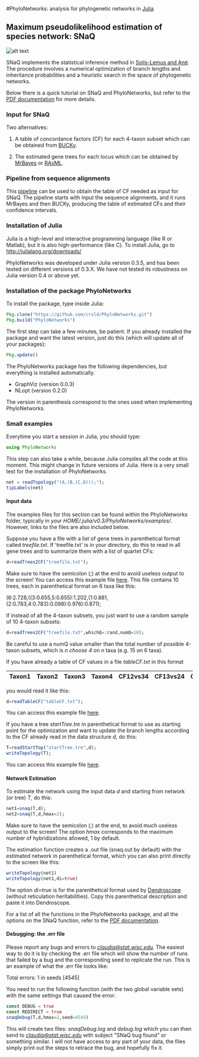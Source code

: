 #PhyloNetworks: analysis for phylogenetic networks in [Julia](http://julialang.org)
## Maximum pseudolikelihood estimation of species network: SNaQ
![alt text](http://pages.stat.wisc.edu/~claudia/Images/snaq.png)

SNaQ implements the statistical inference method in [Sol&iacute;s-Lemus and
An&eacute;](http://arxiv.org/pdf/1509.06075.pdf). The procedure involves a
numerical optimization of branch lengths and inheritance probabilities
and a heuristic search in the space of phylogenetic
networks.

Below there is a quick tutorial on SNaQ and PhyloNetworks, but refer
to the [PDF documentation](https://github.com/crsl4/PhyloNetworks/blob/master/docs/PhyloNetworks.pdf) for more details.

### Input for SNaQ

Two alternatives:

1. A table of concordance factors (CF) for each 4-taxon subset which can be
obtained from [BUCKy](http://www.stat.wisc.edu/~ane/bucky/).

2. The estimated gene trees for each locus which can be obtained by
[MrBayes](http://mrbayes.sourceforge.net) or [RAxML](http://sco.h-its.org/exelixis/software.html).

### Pipeline from sequence alignments

This [pipeline](https://github.com/nstenz/TICR)
can be used to obtain the table of CF needed as input
for SNaQ. The pipeline starts with input the sequence alignments, and
it runs MrBayes and then BUCKy, producing the
table of estimated CFs and their confidence intervals.


### Installation of Julia

Julia is a high-level and interactive programming language (like R or Matlab),
but it is also high-performance (like C).
To install Julia, go to http://julialang.org/downloads/

PhyloNetworks was developed under Julia
version 0.3.5, and has been tested on different versions of 0.3.X.
We have not tested its robustness on Julia version 0.4 or above yet.


### Installation of the package PhyloNetworks

To install the package, type inside Julia:
```julia
Pkg.clone("https://github.com/crsl4/PhyloNetworks.git")
Pkg.build("PhyloNetworks")
```
The first step can take a few minutes, be patient. If you already installed the package and want
the latest version, just do this (which will update all of your packages):
```julia
Pkg.update()
```
The PhyloNetworks package has the following dependencies, but everything is installed automatically.

- GraphViz (version 0.0.3)
- NLopt (version 0.2.0)

The version in parenthesis correspond to the ones used when
implementing PhyloNetworks.

### Small examples
Everytime you start a session in Julia, you should type:
```julia
using PhyloNetworks
```
This step can also take a while, because Julia compiles all the code at this moment.
This might change in future versions of Julia.
Here is a very small test for the installation of PhyloNetworks.

```julia
net = readTopology("(A,(B,(C,D)));");
tipLabels(net)
```

#### Input data

The examples files for this section can be found within the
PhyloNetworks folder, typically in your
*HOME/.julia/v0.3/PhyloNetworks/examples/*. However, links to the
files are also included below.

Suppose you have a file with a list of gene trees in parenthetical
format called *treefile.txt*.
If 'treefile.txt' is in your directory, do this to read in all gene trees
and to summarize them with a list
of quartet CFs:
```julia
d=readTrees2CF("treefile.txt");
```
Make sure to have the semicolon (;) at the end to avoid useless output to the screen!
You can access this example file
[here](https://github.com/crsl4/PhyloNetworks/blob/master/examples/treefile.txt).
This file contains 10 trees, each in parenthetical format on 6 taxa
like this:

(6:2.728,((3:0.655,5:0.655):1.202,(1:0.881,(2:0.783,4:0.783):0.098):0.976):0.871);


If instead of all the 4-taxon subsets, you just want to use a random
sample of 10 4-taxon subsets:
```julia
d=readTrees2CF("treefile.txt",whichQ=:rand,numQ=10);
```
Be careful to use a numQ value smaller than the total number of possible
4-taxon subsets, which is *n choose 4* on *n* taxa (e.g. 15 on 6 taxa).

If you have already a table of CF values in a file *tableCF.txt*
in this format

|Taxon1 | Taxon2 | Taxon3 | Taxon4 | CF12vs34 | CF13vs24 | CF14vs23 |
|-------|:-------|:-------|:-------|:---------|:---------|:---------|

you would read it like this:
```julia
d=readTableCF("tableCF.txt");
```
You can access this example file
[here](https://github.com/crsl4/PhyloNetworks/blob/master/examples/tableCF.txt).

If you have a tree *startTree.tre* in parenthetical format to
use as starting point for the optimization and want to
update the branch lengths according to the CF already read in the data
structure *d*, do this:
```julia
T=readStartTop("startTree.tre",d);
writeTopology(T);
```
You can access this example file
[here](https://github.com/crsl4/PhyloNetworks/blob/master/examples/startTree.tre).

#### Network Estimation

To estimate the network using the input data
*d* and starting from network (or tree) *T*, do this:

```julia
net1=snaq(T,d);
net2=snaq(T,d,hmax=2);
```
Make sure to have the semicolon (;) at the end, to avoid much useless output
to the screen!
The option *hmax* corresponds to the maximum number of hybridizations allowed,
1 by default.

The estimation function creates a .out file (snaq.out by default) with the estimated
network in parenthetical format, which you can also print directly to the screen like this:
```julia
writeTopology(net1)
writeTopology(net1,di=true)
```
The option *di=true* is for the parenthetical format used by
[Dendroscope](dendroscope.org) (without reticulation heritabilities).
Copy this parenthetical description and paste it into Dendroscope.

<!--#### Network Visualization
To visualize the network:
```julia
plotPhylonet(net)
plotPhylonet(net,unrooted=true)
```
For now, this function will create an .svg figure file (netImage.svg by default).

WARNING: There is a known bug in the plotPhylonet function,
see the issue in the PhyloNetworks Github repository for details.
The error can be sometimes fixed by changing the position of the root
with the root function.

WARNING: on Mac computers, sometimes the function cannot be called directly sometimes, but this will work:
```julia
PhyloNetworks.plotPhylonet(net)
```
-->

For a list of all the functions in the PhyloNetworks package, and all the options on the SNaQ function, refer to the [PDF documentation](https://github.com/crsl4/PhyloNetworks/blob/master/docs/PhyloNetworks.pdf).


#### Debugging: the .err file
Please report any bugs and errors to *claudia@stat.wisc.edu*. The easiest way to do it is by checking the .err file which will show the number of runs that failed by a bug and the corresponding seed to replicate the run. This is an example of what the .err file looks like:

Total errors: 1 in seeds [4545]

You need to run the following function (with the two global variable sets) with the same settings that caused the error:

```julia
const DEBUG = true
const REDIRECT = true
snaqDebug(T,d,hmax=2,seed=4545)
```


This will create two files:
*snaqDebug.log* and *debug.log* which you can then send to
*claudia@stat.wisc.edu* with subject "SNaQ bug found" or something
similar. I will not have access to any part of your data, the files
simply print out the steps to retrace the bug, and hopefully fix it.
